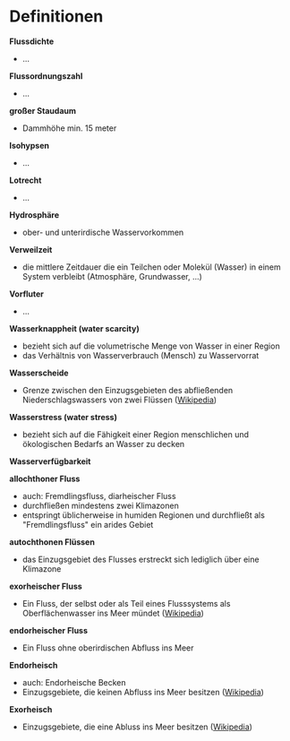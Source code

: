 # Definitionen

**Flussdichte**
- ...

**Flussordnungszahl**
- ...

**großer Staudaum**
- Dammhöhe min. 15 meter

**Isohypsen**
- ...

**Lotrecht**
- ...

**Hydrosphäre**
- ober- und unterirdische Wasservorkommen

**Verweilzeit**
- die mittlere Zeitdauer die ein Teilchen oder Molekül (Wasser) in einem System verbleibt (Atmosphäre, Grundwasser, ...)

**Vorfluter**
- ...

**Wasserknappheit (water scarcity)**
- bezieht sich auf die volumetrische Menge von Wasser in einer Region
- das Verhältnis von Wasserverbrauch (Mensch) zu Wasservorrat

**Wasserscheide**
- Grenze zwischen den Einzugsgebieten des abfließenden Niederschlagswassers von zwei Flüssen ([Wikipedia](https://de.wikipedia.org/wiki/Wasserscheide))

**Wasserstress (water stress)**
- bezieht sich auf die Fähigkeit einer Region menschlichen und ökologischen Bedarfs an Wasser zu decken

**Wasserverfügbarkeit**

**allochthoner Fluss**
- auch: Fremdlingsfluss, diarheischer Fluss
- durchfließen mindestens zwei Klimazonen
- entspringt üblicherweise in humiden Regionen und durchfließt als "Fremdlingsfluss" ein arides Gebiet

**autochthonen Flüssen**
- das Einzugsgebiet des Flusses erstreckt sich lediglich über eine Klimazone

**exorheischer Fluss**
- Ein Fluss, der selbst oder als Teil eines Flusssystems als Oberflächenwasser ins Meer mündet ([Wikipedia](https://de.wikipedia.org/wiki/Exorheischer_Fluss))

**endorheischer Fluss**
- Ein Fluss ohne oberirdischen Abfluss ins Meer

**Endorheisch**
- auch: Endorheische Becken
- Einzugsgebiete, die keinen Abfluss ins Meer besitzen ([Wikipedia](https://de.wikipedia.org/wiki/Endorheisch))

**Exorheisch**
- Einzugsgebiete, die eine Abluss ins Meer besitzen ([Wikipedia](https://de.wikipedia.org/wiki/Endorheisch))
